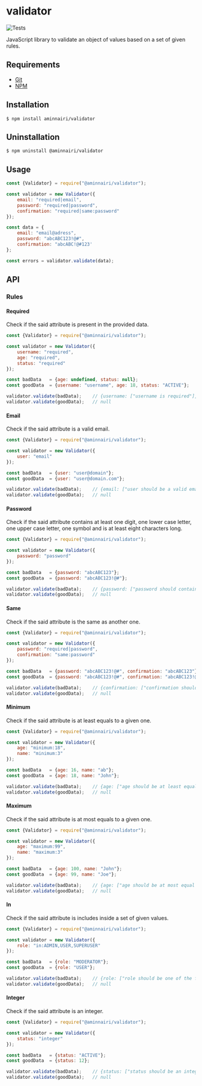 # validator

![Tests](https://github.com/aminnairi/validator/workflows/Tests/badge.svg?branch=latest)

JavaScript library to validate an object of values based on a set of given rules.

## Requirements

- [Git](https://git-scm.com/)
- [NPM](https://www.npmjs.com/)

## Installation

```console
$ npm install aminnairi/validator
```

## Uninstallation

```console
$ npm uninstall @aminnairi/validator
```

## Usage

```javascript
const {Validator} = require("@aminnairi/validator");

const validator = new Validator({
    email: "required|email",
    password: "required|password",
    confirmation: "required|same:password"
});

const data = {
    email: "email@adress",
    password: "abcABC123!@#",
    confirmation: "abcABC!@#123'
};

const errors = validator.validate(data);
```

## API

### Rules

#### Required

Check if the said attribute is present in the provided data.

```javascript
const {Validator} = require("@aminnairi/validator");

const validator = new Validator({
    username: "required",
    age: "required",
    status: "required"
});

const badData   = {age: undefined, status: null};
const goodData  = {username: "username", age: 18, status: "ACTIVE"};

validator.validate(badData);    // {username: ["username is required"], age: ["age is required."], status: ["status is required"]}
validator.validate(goodData);   // null
```

#### Email

Check if the said attribute is a valid email.

```javascript
const {Validator} = require("@aminnairi/validator");

const validator = new Validator({
    user: "email"
});

const badData   = {user: "user@domain"};
const goodData  = {user: "user@domain.com"};

validator.validate(badData);    // {email: ["user should be a valid email."]}
validator.validate(goodData);   // null
```

#### Password

Check if the said attribute contains at least one digit, one lower case letter, one upper case letter, one symbol and is at least eight characters long.

```javascript
const {Validator} = require("@aminnairi/validator");

const validator = new Validator({
    password: "password"
});

const badData   = {password: "abcABC123"};
const goodData  = {password: "abcABC123!@#"};

validator.validate(badData);    // {password: ["password should contain at least digits, lower & upper letters, symbols and at least 8 characters."]}
validator.validate(goodData);   // null
```

#### Same

Check if the said attribute is the same as another one.

```javascript
const {Validator} = require("@aminnairi/validator");

const validator = new Validator({
    password: "required|password",
    confirmation: "same:password"
});

const badData   = {password: "abcABC123!@#", confirmation: "abcABC123"};
const goodData  = {password: "abcABC123!@#", confirmation: "abcABC123!@#"};

validator.validate(badData);    // {confirmation: ["confirmation should be the same as password."]}
validator.validate(goodData);   // null
```

#### Minimum

Check if the said attribute is at least equals to a given one.

```javascript
const {Validator} = require("@aminnairi/validator");

const validator = new Validator({
    age: "minimum:18",
    name: "minimum:3"
});

const badData   = {age: 16, name: "ab"};
const goodData  = {age: 18, name: "John"};

validator.validate(badData);    // {age: ["age should be at least equal to 18."], name: ["name should have at least 3 characters."]}
validator.validate(goodData);   // null
```

#### Maximum

Check if the said attribute is at most equals to a given one.

```javascript
const {Validator} = require("@aminnairi/validator");

const validator = new Validator({
    age: "maximum:99",
    name: "maximum:3"
});

const badData   = {age: 100, name: "John"};
const goodData  = {age: 99, name: "Joe"};

validator.validate(badData);    // {age: ["age should be at most equal to 99."], name: ["name should have at most 3 characters."]}
validator.validate(goodData);   // null
```

#### In

Check if the said attribute is includes inside a set of given values.

```javascript
const {Validator} = require("@aminnairi/validator");

const validator = new Validator({
    role: "in:ADMIN,USER,SUPERUSER"
});

const badData   = {role: "MODERATOR"};
const goodData  = {role: "USER"};

validator.validate(badData);    // {role: ["role should be one of the following: ADMIN, USER, SUPERUSER."]}
validator.validate(goodData);   // null
```

#### Integer

Check if the said attribute is an integer.

```javascript
const {Validator} = require("@aminnairi/validator");

const validator = new Validator({
    status: "integer"
});

const badData   = {status: "ACTIVE"};
const goodData  = {status: 12};

validator.validate(badData);    // {status: ["status should be an integer."]}
validator.validate(goodData);   // null
```
